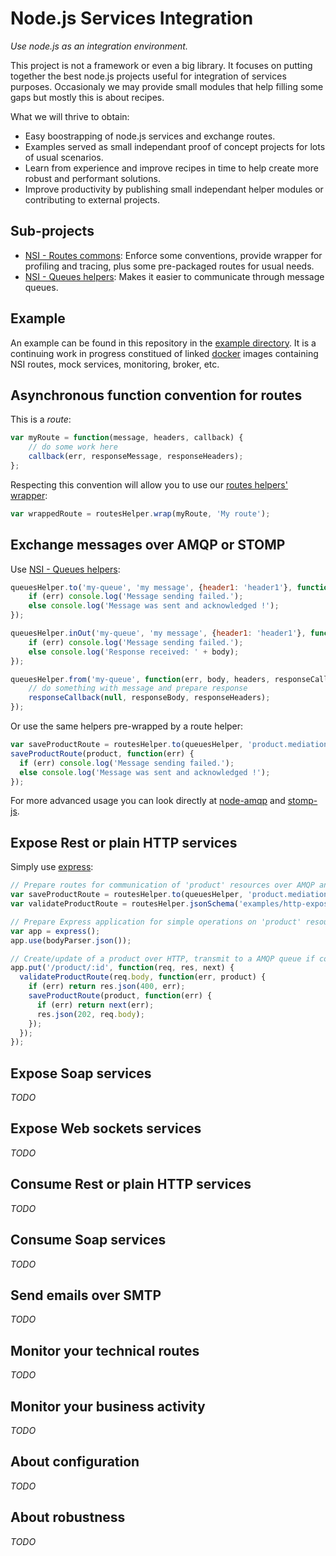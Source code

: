 Node.js Services Integration
============================

*Use node.js as an integration environment.*

This project is not a framework or even a big library. It focuses on putting together the best node.js projects useful for integration of services purposes. Occasionaly we may provide small modules that help filling some gaps but mostly this is about recipes.

What we will thrive to obtain:
  * Easy boostrapping of node.js services and exchange routes.
  * Examples served as small independant proof of concept projects for lots of usual scenarios.
  * Learn from experience and improve recipes in time to help create more robust and performant solutions.
  * Improve productivity by publishing small independant helper modules or contributing to external projects.

Sub-projects
------------

  * [NSI - Routes commons](https://github.com/albanm/nsi-queues): Enforce some conventions, provide wrapper for profiling and tracing, plus some pre-packaged routes for usual needs.
  * [NSI - Queues helpers](https://github.com/albanm/nsi-queues): Makes it easier to communicate through message queues.

Example
-------

An example can be found in this repository in the [example directory](./example).
It is a continuing work in progress constitued of linked [docker](https://www.docker.com/) images containing NSI routes, mock services, monitoring, broker, etc.

Asynchronous function convention for routes
-------------------------------------------

This is a *route*:

```js
var myRoute = function(message, headers, callback) {
   	// do some work here
   	callback(err, responseMessage, responseHeaders);
};
```

Respecting this convention will allow you to use our [routes helpers' wrapper](https://github.com/albanm/nsi-routes):

```js
var wrappedRoute = routesHelper.wrap(myRoute, 'My route');
```

Exchange messages over AMQP or STOMP
------------------------------------

Use [NSI - Queues helpers](https://github.com/albanm/nsi-queues):

```js
queuesHelper.to('my-queue', 'my message', {header1: 'header1'}, function(err, body, headers) {
	if (err) console.log('Message sending failed.');
	else console.log('Message was sent and acknowledged !');
});

queuesHelper.inOut('my-queue', 'my message', {header1: 'header1'}, function(err, body, headers) {
	if (err) console.log('Message sending failed.');
	else console.log('Response received: ' + body);
});

queuesHelper.from('my-queue', function(err, body, headers, responseCallback) {
	// do something with message and prepare response
	responseCallback(null, responseBody, responseHeaders);
});
```

Or use the same helpers pre-wrapped by a route helper:

```js
var saveProductRoute = routesHelper.to(queuesHelper, 'product.mediation.save');
saveProductRoute(product, function(err) {
  if (err) console.log('Message sending failed.');
  else console.log('Message was sent and acknowledged !');
});
```

For more advanced usage you can look directly at [node-amqp](https://github.com/postwait/node-amqp) and [stomp-js](https://github.com/benjaminws/stomp-js).

Expose Rest or plain HTTP services
----------------------------------

Simply use [express](http://expressjs.com/):

```js
// Prepare routes for communication of 'product' resources over AMQP and schema validation
var saveProductRoute = routesHelper.to(queuesHelper, 'product.mediation.save');
var validateProductRoute = routesHelper.jsonSchema('examples/http-exposition/product-schema.json');

// Prepare Express application for simple operations on 'product' resource in JSON format
var app = express();
app.use(bodyParser.json());

// Create/update of a product over HTTP, transmit to a AMQP queue if content is valid.
app.put('/product/:id', function(req, res, next) {
  validateProductRoute(req.body, function(err, product) {
    if (err) return res.json(400, err);
    saveProductRoute(product, function(err) {
      if (err) return next(err);
      res.json(202, req.body);
    });
  });
});
```

Expose Soap services
--------------------

*TODO*

Expose Web sockets services
---------------------------

*TODO*

Consume Rest or plain HTTP services
-----------------------------------

*TODO*

Consume Soap services
---------------------

*TODO*

Send emails over SMTP
---------------------

*TODO*

Monitor your technical routes
-----------------------------

*TODO*

Monitor your business activity
------------------------------

*TODO*

About configuration
-------------------

*TODO*

About robustness
----------------

*TODO*

